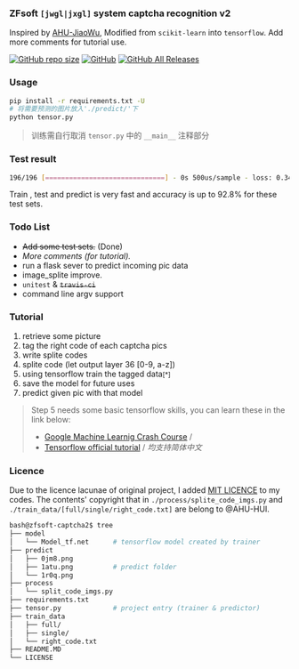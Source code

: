 ### ZFsoft `[jwgl|jxgl]` system captcha recognition v2

Inspired by [AHU-JiaoWu](https://github.com/AHU-HUI/AHU-JiaoWu),
Modified from `scikit-learn` into `tensorflow`. Add more comments for tutorial use.

[![GitHub repo size](https://img.shields.io/github/repo-size/symant233/zfsoft-captcha2)](https://github.com/symant233/zfsoft-captcha2/archive/master.zip) [![GitHub](https://img.shields.io/github/license/symant233/zfsoft-captcha2)](https://github.com/symant233/zfsoft-captcha2/blob/master/LICENSE) [![GitHub All Releases](https://img.shields.io/github/downloads/symant233/zfsoft-captcha2/total)](https://github.com/symant233/zfsoft-captcha2/releases)

### Usage
```bash
pip install -r requirements.txt -U
# 将需要预测的图片放入'./predict/'下
python tensor.py
```
> 训练需自行取消 `tensor.py` 中的 `__main__` 注释部分

### Test result
```bash
196/196 [==============================] - 0s 500us/sample - loss: 0.3462 - acc: 0.9286
```
Train , test and predict is very fast and accuracy is up to 92.8% for these test sets.

### Todo List
 - ~~Add some test sets.~~ (Done)
 - *More comments (for tutorial).*
 - run a flask sever to predict incoming pic data
 - image_splite improve.
 - `unitest` & ~~`travis-ci`~~
 - command line argv support

### Tutorial
1. retrieve some picture
2. tag the right code of each captcha pics
3. write splite codes 
4. splite code (let output layer 36 [0-9, a-z])
5. using tensorflow train the tagged data<small>[*]</small>
6. save the model for future uses
7. predict given pic with that model

> Step 5 needs some basic tensorflow skills, you can learn these in the link below:
> - [Google Machine Learnig Crash Course](https://developers.google.com/machine-learning/crash-course/prereqs-and-prework) /
> - [Tensorflow official tutorial](https://www.tensorflow.org/tutorials) /
> *均支持简体中文*

### Licence
Due to the licence lacunae of original project, I added [MIT LICENCE](https://github.com/symant233/zfsoft-captcha2/blob/master/LICENSE) to my codes. The contents' copyright that in `./process/splite_code_imgs.py` and `./train_data/[full/single/right_code.txt]` are belong to @AHU-HUI.

```bash
bash@zfsoft-captcha2$ tree
├── model
│   └── Model_tf.net      # tensorflow model created by trainer
├── predict
│   ├── 0jm8.png
│   ├── 1atu.png          # predict folder
│   └── 1r0q.png
├── process   
│   └── split_code_imgs.py
├── requirements.txt      
├── tensor.py             # project entry (trainer & predictor)
├── train_data
│   ├── full/
│   ├── single/
│   └── right_code.txt
├── README.MD
└── LICENSE
```
